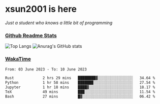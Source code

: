 # xsun2001 is here

*Just a student who knows a little bit of programming*

### [Github Readme Stats](https://github.com/anuraghazra/github-readme-stats)

![Top Langs](https://github-readme-stats.vercel.app/api/top-langs/?username=xsun2001&layout=compact&theme=radical) ![Anurag's GitHub stats](https://github-readme-stats.vercel.app/api?username=xsun2001&show_icons=true&theme=radical)

### [WakaTime](https://wakatime.com)

<!--START_SECTION:waka-->

```txt
From: 03 June 2023 - To: 10 June 2023

Rust             2 hrs 29 mins   ████████▓░░░░░░░░░░░░░░░░   34.64 %
Python           1 hr 58 mins    ███████░░░░░░░░░░░░░░░░░░   27.54 %
Jupyter          1 hr 18 mins    ████▓░░░░░░░░░░░░░░░░░░░░   18.17 %
TeX              49 mins         ███░░░░░░░░░░░░░░░░░░░░░░   11.54 %
Bash             27 mins         █▓░░░░░░░░░░░░░░░░░░░░░░░   06.42 %
```

<!--END_SECTION:waka-->
